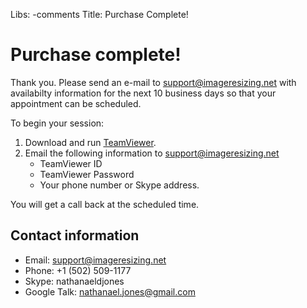 Libs: -comments
Title: Purchase Complete!

# Purchase complete!

Thank you. Please send an e-mail to support@imageresizing.net with availabilty information for the next 10 business days so that your appointment can be scheduled.

To begin your session:

1. Download and run [TeamViewer](http://s.ndj7.com).
2. Email the following information to support@imageresizing.net
	* TeamViewer ID
	* TeamViewer Password
	* Your phone number or Skype address. 

You will get a call back at the scheduled time. 

## Contact information

* Email: support@imageresizing.net
* Phone: +1 (502) 509-1177
* Skype: nathanaeldjones
* Google Talk: nathanael.jones@gmail.com